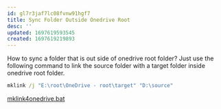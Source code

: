 ```yaml
---
id: gl7r3jaf7lc08fvnw91hgf7
title: Sync Folder Outside Onedrive Root
desc: ''
updated: 1697619593545
created: 1697619219893
---
```

How to sync a folder that is out side of onedrive root folder? Just use the following command to link the source folder with a target folder inside onedrive root folder.

```cmd
mklink /j "E:\root\OneDrive - root\target" "D:\source"
```

[mklink4onedrive.bat](/assets/scripts/mklink4onedrive.bat)
